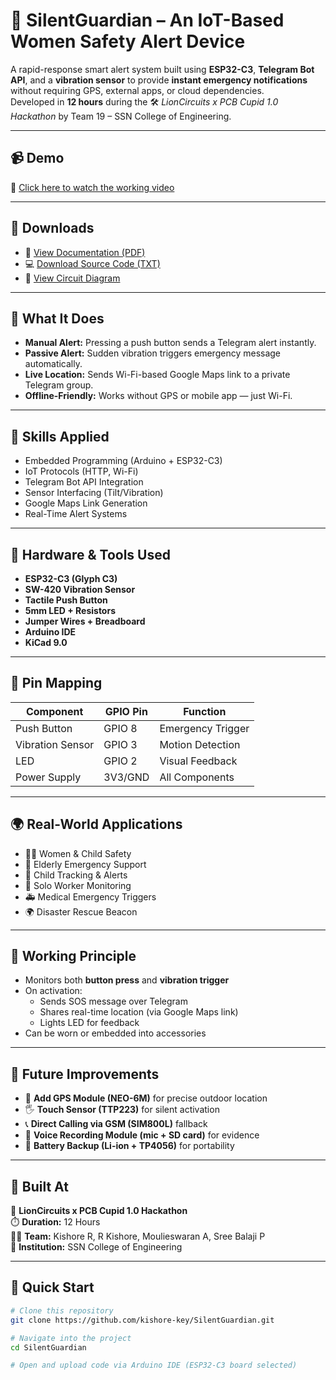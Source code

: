 # 🔐 SilentGuardian – An IoT-Based Women Safety Alert Device

A rapid-response smart alert system built using **ESP32-C3**, **Telegram Bot API**, and a **vibration sensor** to provide **instant emergency notifications** without requiring GPS, external apps, or cloud dependencies.  
Developed in **12 hours** during the 🛠️ *LionCircuits x PCB Cupid 1.0 Hackathon* by Team 19 – SSN College of Engineering.

---

## 📹 Demo

🎥 [Click here to watch the working video](https://drive.google.com/file/d/15r_9ggiSoyBdhbDEd-R7voO9MUKwHn2Z/view?usp=drive_link)

---

## 📄 Downloads

- 📘 [View Documentation (PDF)](https://drive.google.com/file/d/1_DZSehVQ4mV-5An1KjDha0OluFvK2ii_/view?usp=drive_link)
- 💻 [Download Source Code (TXT)](https://drive.google.com/file/d/1zjA1uGXCpuU8vgXpuDz5dklDD1pkejVt/view?usp=drive_link)
- 🔧 [View Circuit Diagram](https://drive.google.com/file/d/1ueZmfGkveJkQSkrMLZSevIJGoFG96frH/view?usp=drive_link)

---

## 🚨 What It Does

- **Manual Alert:** Pressing a push button sends a Telegram alert instantly.
- **Passive Alert:** Sudden vibration triggers emergency message automatically.
- **Live Location:** Sends Wi-Fi-based Google Maps link to a private Telegram group.
- **Offline-Friendly:** Works without GPS or mobile app — just Wi-Fi.

---

## 🧠 Skills Applied

- Embedded Programming (Arduino + ESP32-C3)
- IoT Protocols (HTTP, Wi-Fi)
- Telegram Bot API Integration
- Sensor Interfacing (Tilt/Vibration)
- Google Maps Link Generation
- Real-Time Alert Systems

---

## 🧰 Hardware & Tools Used

- **ESP32-C3 (Glyph C3)**
- **SW-420 Vibration Sensor**
- **Tactile Push Button**
- **5mm LED + Resistors**
- **Jumper Wires + Breadboard**
- **Arduino IDE**
- **KiCad 9.0**

---

## 🔗 Pin Mapping

| Component        | GPIO Pin | Function               |
|------------------|----------|------------------------|
| Push Button      | GPIO 8   | Emergency Trigger      |
| Vibration Sensor | GPIO 3   | Motion Detection       |
| LED              | GPIO 2   | Visual Feedback        |
| Power Supply     | 3V3/GND  | All Components         |

---

## 🌍 Real-World Applications

- 👩‍🦰 Women & Child Safety
- 🧓 Elderly Emergency Support
- 🧒 Child Tracking & Alerts
- 🧭 Solo Worker Monitoring
- 🚑 Medical Emergency Triggers
- 🌍 Disaster Rescue Beacon

---

## 🧪 Working Principle

- Monitors both **button press** and **vibration trigger**
- On activation:
  - Sends SOS message over Telegram
  - Shares real-time location (via Google Maps link)
  - Lights LED for feedback
- Can be worn or embedded into accessories

---

## 📌 Future Improvements

- 📍 **Add GPS Module (NEO-6M)** for precise outdoor location
- 🖐️ **Touch Sensor (TTP223)** for silent activation
- 📞 **Direct Calling via GSM (SIM800L)** fallback
- 🎤 **Voice Recording Module (mic + SD card)** for evidence
- 🔋 **Battery Backup (Li-ion + TP4056)** for portability

---

## 🚀 Built At

🎯 **LionCircuits x PCB Cupid 1.0 Hackathon**  
⏱️ **Duration:** 12 Hours  
👨‍💻 **Team:** Kishore R, R Kishore, Moulieswaran A, Sree Balaji P  
🏫 **Institution:** SSN College of Engineering

---

## 🔗 Quick Start

```bash
# Clone this repository
git clone https://github.com/kishore-key/SilentGuardian.git

# Navigate into the project
cd SilentGuardian

# Open and upload code via Arduino IDE (ESP32-C3 board selected)
